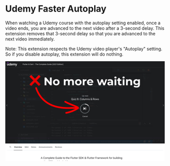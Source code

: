 # Udemy Faster Autoplay

When watching a Udemy course with the autoplay setting enabled, once a video
ends, you are advanced to the next video after a 3-second delay. This extension
removes that 3-second delay so that you are advanced to the next video
immediately.

Note: This extension respects the Udemy video player's "Autoplay" setting. So
if you disable autoplay, this extension will do nothing.

<img src="https://raw.githubusercontent.com/elliotwaite/udemy-faster-autoplay/master/screenshot/screenshot.jpg">
